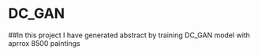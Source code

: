 # DC_GAN
##In this project I have generated abstract by training DC_GAN model with aprrox 8500 paintings

